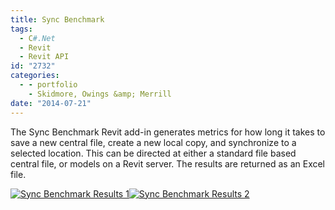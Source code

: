 ```yaml
---
title: Sync Benchmark
tags:
  - C#.Net
  - Revit
  - Revit API
id: "2732"
categories:
  - - portfolio
    - Skidmore, Owings &amp; Merrill
date: "2014-07-21"
---
```


The Sync Benchmark Revit add-in generates metrics for how long it takes to save a new central file, create a new local copy, and synchronize to a selected location. This can be directed at either a standard file based central file, or models on a Revit server. The results are returned as an Excel file.

[![Sync Benchmark Results 1](http://www.ericanastas.com/wp-content/uploads/2014/07/Sync-Benchmark-Results-1.png)![Sync Benchmark Results 2](Sync-Benchmark-Results-2.png)](http://www.ericanastas.com/wp-content/uploads/2014/07/Sync-Benchmark-Results-2.png)
